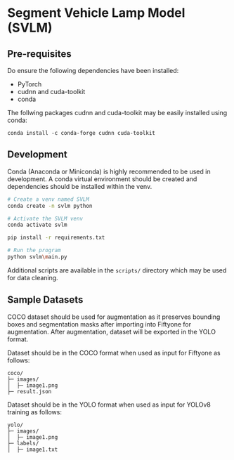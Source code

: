 # Segment Vehicle Lamp Model (SVLM)

## Pre-requisites
Do ensure the following dependencies have been installed:
- PyTorch
- cudnn and cuda-toolkit
- conda

The follwing packages cudnn and cuda-toolkit may be easily installed using conda:
```
conda install -c conda-forge cudnn cuda-toolkit
```

## Development
Conda (Anaconda or Miniconda) is highly recommended to be used in development. A conda virtual environment should be created and dependencies should
be installed within the venv.

```bash
# Create a venv named SVLM
conda create -n svlm python

# Activate the SVLM venv
conda activate svlm

pip install -r requirements.txt

# Run the program
python svlm\main.py
```

Additional scripts are available in the `scripts/` directory which may be used for data cleaning.

## Sample Datasets

COCO dataset should be used for augmentation as it preserves bounding boxes and segmentation masks after importing into Fiftyone for augmentation. 
After augmentation, dataset will be exported in the YOLO format.

Dataset should be in the COCO format when used as input for Fiftyone as follows:

```
coco/
├─ images/
│  ├─ image1.png
├─ result.json

```

Dataset should be in the YOLO format when used as input for YOLOv8 training as follows:

```
yolo/
├─ images/
│  ├─ image1.png
├─ labels/
│  ├─ image1.txt
```
